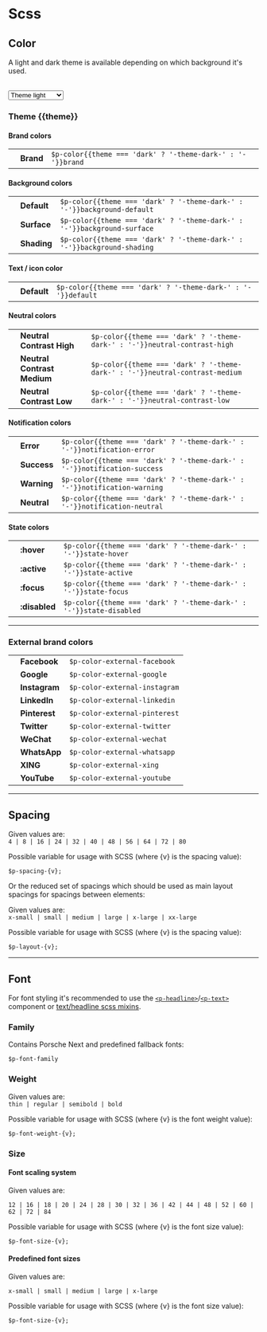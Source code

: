 # Scss

## Color

A light and dark theme is available depending on which background it's used.   

<br>
<select id="theme-selector" @change="theme = $event.target.value" :data-selected="theme">
  <option disabled>Select a theme</option>
  <option value="light">Theme light</option>
  <option value="dark">Theme dark</option>
</select>

### Theme {{theme}}

#### Brand colors

|                                                   |       |                     	             |
|---------------------------------------------------|------|------------------------------------|
| <ColorBadge :theme="theme" color="brand"/>  	    | **Brand** | `$p-color{{theme === 'dark' ? '-theme-dark-' : '-'}}brand`   |

#### Background colors

|                                                   |                |      	             |
|---------------------------------------------------|----------------|--------------------|
| <ColorBadge :theme="theme" color="background-default"/>      | **Default**    | `$p-color{{theme === 'dark' ? '-theme-dark-' : '-'}}background-default` |
| <ColorBadge :theme="theme" color="background-surface"/>      | **Surface**    | `$p-color{{theme === 'dark' ? '-theme-dark-' : '-'}}background-surface` |
| <ColorBadge :theme="theme" color="background-shading"/>      | **Shading**    | `$p-color{{theme === 'dark' ? '-theme-dark-' : '-'}}background-shading` |

<template v-if="theme === 'light'">

#### Background notification colors (only on light theme)
|                                                   |                |      	             |
|---------------------------------------------------|----------------|--------------------| 
| <ColorBadge :theme="theme" color="notification-error-soft"/>  	| **Error Soft** | `$p-color-notification-error-soft`     |
| <ColorBadge :theme="theme" color="notification-success-soft"/>  	| **Success Soft** | `$p-color-notification-success-soft`     |
| <ColorBadge :theme="theme" color="notification-warning-soft"/>  	| **Warning Soft** | `$p-color-notification-warning-soft`     |
| <ColorBadge :theme="theme" color="notification-neutral-soft"/>  	| **Neutral Soft** | `$p-color-notification-neutral-soft`     |

</template>

#### Text / icon color

|                                                   |             |         	             |
|---------------------------------------------------|-------------|-----------------------|
| <ColorBadge :theme="theme" color="default"/>      | **Default** | `$p-color{{theme === 'dark' ? '-theme-dark-' : '-'}}default` |

#### Neutral colors

|                                                   |                      	                |                         |
|---------------------------------------------------|---------------------------------------|-------------------------|
| <ColorBadge :theme="theme" color="neutral-contrast-high"/>  	| **Neutral Contrast High** | `$p-color{{theme === 'dark' ? '-theme-dark-' : '-'}}neutral-contrast-high`   |
| <ColorBadge :theme="theme" color="neutral-contrast-medium"/>  | **Neutral Contrast Medium** | `$p-color{{theme === 'dark' ? '-theme-dark-' : '-'}}neutral-contrast-medium` |
| <ColorBadge :theme="theme" color="neutral-contrast-low"/>  	| **Neutral Contrast Low** | `$p-color{{theme === 'dark' ? '-theme-dark-' : '-'}}neutral-contrast-low`    |

#### Notification colors

|                                                           |            |          	                            |
|-----------------------------------------------------------|------------|---------------------------------------|
| <ColorBadge :theme="theme" color="notification-error"/>  	| **Error** | `$p-color{{theme === 'dark' ? '-theme-dark-' : '-'}}notification-error`     |
| <ColorBadge :theme="theme" color="notification-success"/> | **Success** | `$p-color{{theme === 'dark' ? '-theme-dark-' : '-'}}notification-success`   |
| <ColorBadge :theme="theme" color="notification-warning"/> | **Warning** | `$p-color{{theme === 'dark' ? '-theme-dark-' : '-'}}notification-warning`   |
| <ColorBadge :theme="theme" color="notification-neutral"/> | **Neutral** | `$p-color{{theme === 'dark' ? '-theme-dark-' : '-'}}notification-neutral`   |

#### State colors

|                                                     |           |                      	                  |
|-----------------------------------------------------|-----------|-------------------------------------------|
| <ColorBadge :theme="theme" color="state-hover"/>    | **:hover**    | `$p-color{{theme === 'dark' ? '-theme-dark-' : '-'}}state-hover`    |
| <ColorBadge :theme="theme" color="state-active"/>   | **:active**   | `$p-color{{theme === 'dark' ? '-theme-dark-' : '-'}}state-active`   |
| <ColorBadge :theme="theme" color="state-focus"/>    | **:focus**    | `$p-color{{theme === 'dark' ? '-theme-dark-' : '-'}}state-focus`    |
| <ColorBadge :theme="theme" color="state-disabled"/> | **:disabled** | `$p-color{{theme === 'dark' ? '-theme-dark-' : '-'}}state-disabled` |

---

### External brand colors

|                                               |     |                      	         |
|-----------------------------------------------|-----|--------------------------------|
| <ColorBadge color="external-facebook"/>  	    | **Facebook** | `$p-color-external-facebook`   |
| <ColorBadge color="external-google"/>  	    | **Google** | `$p-color-external-google`     |
| <ColorBadge color="external-instagram"/>  	| **Instagram** | `$p-color-external-instagram`  |
| <ColorBadge color="external-linkedin"/>  	    | **LinkedIn** | `$p-color-external-linkedin`   |
| <ColorBadge color="external-pinterest"/>  	| **Pinterest** | `$p-color-external-pinterest`   |
| <ColorBadge color="external-twitter"/>  	    | **Twitter** | `$p-color-external-twitter`    |
| <ColorBadge color="external-wechat"/>  	    | **WeChat** | `$p-color-external-wechat`     |
| <ColorBadge color="external-whatsapp"/>  	    | **WhatsApp** | `$p-color-external-whatsapp`     |
| <ColorBadge color="external-xing"/>  	        | **XING** | `$p-color-external-xing`     |
| <ColorBadge color="external-youtube"/>  	    | **YouTube** | `$p-color-external-youtube`    |

---

## Spacing

Given values are:  
`4 | 8 | 16 | 24 | 32 | 40 | 48 | 56 | 64 | 72 | 80`

Possible variable for usage with SCSS (where {v} is the spacing value):
```
$p-spacing-{v};
```

Or the reduced set of spacings which should be used as main layout spacings for spacings between elements:

Given values are:  
`x-small | small | medium | large | x-large | xx-large`

Possible variable for usage with SCSS (where {v} is the spacing value):
```
$p-layout-{v};
```

---

## Font
For font styling it's recommended to use the [`<p-headline>`](#/components/typography#headline)/[`<p-text>`](#/components/typography#text) component or [text/headline scss mixins](#/utilities/scss#mixins).

### Family
Contains Porsche Next and predefined fallback fonts:

```
$p-font-family
```

### Weight
Given values are:  
`thin | regular | semibold | bold`

Possible variable for usage with SCSS (where {v} is the font weight value):

```
$p-font-weight-{v};
```

### Size

#### Font scaling system
Given values are:  

`12 | 16 | 18 | 20 | 24 | 28 | 30 | 32 | 36 | 42 | 44 | 48 | 52 | 60 | 62 | 72 | 84`

Possible variable for usage with SCSS (where {v} is the font size value):
```
$p-font-size-{v};
```

#### Predefined font sizes
Given values are:  
 
`x-small | small | medium | large | x-large`

Possible variable for usage with SCSS (where {v} is the font size value):
```
$p-font-size-{v};
```

<script lang="ts">
  import Vue from 'vue';
  import Component from 'vue-class-component';
  
  @Component
  export default class Variables extends Vue {
    public theme: 'light' | 'dark' = 'light';
  }
</script>